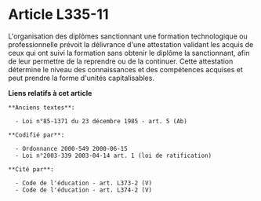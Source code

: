 # Article L335-11

L'organisation des diplômes sanctionnant une formation technologique ou professionnelle prévoit la délivrance d'une
attestation validant les acquis de ceux qui ont suivi la formation sans obtenir le diplôme la sanctionnant, afin de leur
permettre de la reprendre ou de la continuer. Cette attestation détermine le niveau des connaissances et des compétences
acquises et peut prendre la forme d'unités capitalisables.

**Liens relatifs à cet article**

	**Anciens textes**:

	  - Loi n°85-1371 du 23 décembre 1985 - art. 5 (Ab)

	**Codifié par**:

	  - Ordonnance 2000-549 2000-06-15
	  - Loi n°2003-339 2003-04-14 art. 1 (loi de ratification)

	**Cité par**:

	  - Code de l'éducation - art. L373-2 (V)
	  - Code de l'éducation - art. L374-2 (V)
